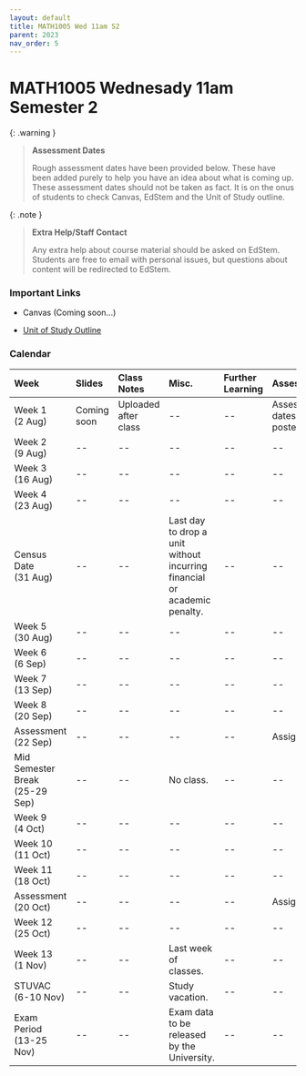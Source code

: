 ```yaml
---
layout: default
title: MATH1005 Wed 11am S2
parent: 2023
nav_order: 5
---
```


# MATH1005 Wednesady 11am Semester 2

{: .warning }
> **Assessment Dates**
>
> Rough assessment dates have been provided below. These have been added purely to help you have an idea about what is coming up. These assessment dates should not be taken as fact. It is on the onus of students to check Canvas, EdStem and the Unit of Study outline.

{: .note }
> **Extra Help/Staff Contact**
>
> Any extra help about course material should be asked on EdStem. Students are free to email with personal issues, but questions about content will be redirected to EdStem.

### Important Links

- Canvas (Coming soon...)

- [Unit of Study Outline](https://www.sydney.edu.au/units/MATH1005/2023-S2C-ND-CC)

### Calendar

Week | Slides | Class Notes | Misc. | Further Learning | Assessments
:---|:---|:---|:---|:---|:---
Week 1<br>(2 Aug) | Coming soon | Uploaded after class | -- | -- | Assessment dates may be posted here.
Week 2<br>(9 Aug) | -- | -- | -- | -- | --
Week 3<br>(16 Aug) | -- | -- | -- | -- | --
Week 4<br>(23 Aug) | -- | -- | -- | -- | --
Census Date<br>(31 Aug) | -- | -- | Last day to drop a unit without incurring financial or academic penalty. | -- | --
Week 5<br>(30 Aug) | -- | -- | -- | -- | --
Week 6<br>(6 Sep) | -- | -- | -- | -- | --
Week 7<br>(13 Sep) | -- | -- | -- | -- | --
Week 8<br>(20 Sep) | -- | -- | -- | -- | --
Assessment<br>(22 Sep) | -- | -- | -- | -- | Assignment 1
Mid Semester Break<br>(25-29 Sep) | -- | -- | No class. | -- | --
Week 9<br>(4 Oct) | -- | -- | -- | -- | --
Week 10<br>(11 Oct) | -- | -- | -- | -- | --
Week 11<br>(18 Oct) | -- | -- | -- | -- | --
Assessment<br>(20 Oct) | -- | -- | -- | -- | Assignment 2
Week 12<br>(25 Oct) | -- | -- | -- | -- | --
Week 13<br>(1 Nov) | -- | -- | Last week of classes. | -- | --
STUVAC<br>(6-10 Nov) | -- | -- | Study vacation. | -- | --
Exam Period<br>(13-25 Nov) | -- | -- | Exam data to be released by the University. | -- | --

